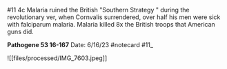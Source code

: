 #11 4c
Malaria ruined the British "Southern Strategy " during the revolutionary ver, when Cornvalis surrendered, over half his men were sick with falciparum malaria.
Malaria killed 8x the British troops that American guns did.


**Pathogene 53 16-167** 
Date: 6/16/23
 #notecard
 #11_ 

![[files/processed/IMG_7603.jpeg]]